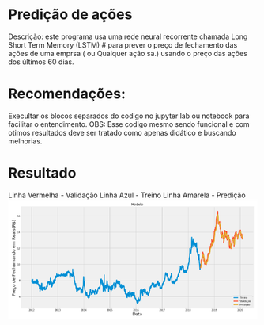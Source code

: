# Predição de ações 
Descrição: este programa usa uma rede neural recorrente chamada Long Short Term Memory (LSTM) # para prever o preço de fechamento das ações de uma emprsa ( ou Qualquer ação sa.) usando o preço das ações dos últimos 60 dias.
# Recomendações: 
Execultar os blocos separados do codigo no jupyter lab ou notebook para facilitar o entendimento.
OBS: Esse codigo mesmo sendo funcional e com otimos resultados deve ser tratado como apenas didático e buscando melhorias.
# Resultado
Linha Vermelha  - Validação
Linha Azul - Treino
Linha Amarela - Predição
![Resultado](https://github.com/alissonf216/predicao-de-acoes/blob/master/Sem%20t%C3%ADtulo.png)

